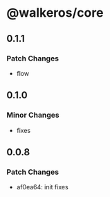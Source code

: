 # @walkeros/core

## 0.1.1

### Patch Changes

- flow

## 0.1.0

### Minor Changes

- fixes

## 0.0.8

### Patch Changes

- af0ea64: init fixes
